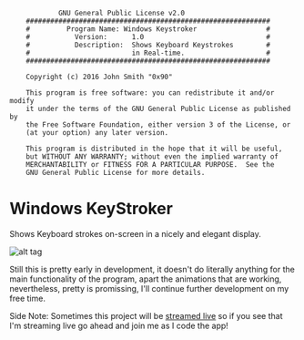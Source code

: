 
                GNU General Public License v2.0
        ############################################################
        #         Program Name: Windows Keystroker			       #
        #			Version:	  1.0							   #
        #			Description:  Shows Keyboard Keystrokes		   #
        #						  in Real-time.         		   #
        ############################################################

        Copyright (c) 2016 John Smith "0x90"

        This program is free software: you can redistribute it and/or modify
        it under the terms of the GNU General Public License as published by
        the Free Software Foundation, either version 3 of the License, or
        (at your option) any later version.

        This program is distributed in the hope that it will be useful,
        but WITHOUT ANY WARRANTY; without even the implied warranty of
        MERCHANTABILITY or FITNESS FOR A PARTICULAR PURPOSE.  See the
        GNU General Public License for more details.

# Windows KeyStroker
Shows Keyboard strokes on-screen in a nicely and elegant display.

![alt tag](http://i.imgur.com/XQQ5yar.png)

Still this is pretty early in development, it doesn't do literally anything for the main functionality of the program, apart the animations that are working, nevertheless, pretty is promissing, I'll continue further development on my free time.

Side Note: Sometimes this project will be [streamed live](https://www.livecoding.tv/0x90) so if you see that I'm streaming live go ahead and join me as I code the app!
